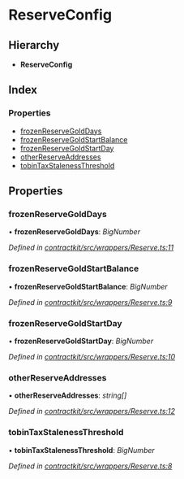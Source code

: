 # ReserveConfig

## Hierarchy

* **ReserveConfig**

## Index

### Properties

* [frozenReserveGoldDays](../interfaces/_wrappers_reserve_.reserveconfig.md#frozenreservegolddays)
* [frozenReserveGoldStartBalance](../interfaces/_wrappers_reserve_.reserveconfig.md#frozenreservegoldstartbalance)
* [frozenReserveGoldStartDay](../interfaces/_wrappers_reserve_.reserveconfig.md#frozenreservegoldstartday)
* [otherReserveAddresses](../interfaces/_wrappers_reserve_.reserveconfig.md#otherreserveaddresses)
* [tobinTaxStalenessThreshold](../interfaces/_wrappers_reserve_.reserveconfig.md#tobintaxstalenessthreshold)

## Properties

### frozenReserveGoldDays

• **frozenReserveGoldDays**: _BigNumber_

_Defined in_ [_contractkit/src/wrappers/Reserve.ts:11_](https://github.com/celo-org/celo-monorepo/blob/master/packages/contractkit/src/wrappers/Reserve.ts#L11)

### frozenReserveGoldStartBalance

• **frozenReserveGoldStartBalance**: _BigNumber_

_Defined in_ [_contractkit/src/wrappers/Reserve.ts:9_](https://github.com/celo-org/celo-monorepo/blob/master/packages/contractkit/src/wrappers/Reserve.ts#L9)

### frozenReserveGoldStartDay

• **frozenReserveGoldStartDay**: _BigNumber_

_Defined in_ [_contractkit/src/wrappers/Reserve.ts:10_](https://github.com/celo-org/celo-monorepo/blob/master/packages/contractkit/src/wrappers/Reserve.ts#L10)

### otherReserveAddresses

• **otherReserveAddresses**: _string\[\]_

_Defined in_ [_contractkit/src/wrappers/Reserve.ts:12_](https://github.com/celo-org/celo-monorepo/blob/master/packages/contractkit/src/wrappers/Reserve.ts#L12)

### tobinTaxStalenessThreshold

• **tobinTaxStalenessThreshold**: _BigNumber_

_Defined in_ [_contractkit/src/wrappers/Reserve.ts:8_](https://github.com/celo-org/celo-monorepo/blob/master/packages/contractkit/src/wrappers/Reserve.ts#L8)

